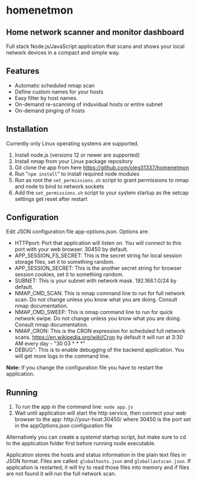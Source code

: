 # homenetmon
## Home network scanner and monitor dashboard
Full stack Node.js/JavaScript application that scans and shows your local network devices in a compact and simple way.

## Features
 * Automatic scheduled nmap scan
 * Define custom names for your hosts
 * Easy filter by host names.
 * On-demand re-scanning of induvidual hosts or entire subnet
 * On-demand pinging of hosts

## Installation
Currently only Linux operating systems are supported.
1. Install node.js (versions 12 or newer are supported)
2. Install nmap from your Linux package repository
3. Git clone the app from here https://github.com/oleg31337/homenetmon
4. Run "`npm install`" to install required node modules
5. Run as root the `set_permissions.sh` script to grant permissions to nmap and node to bind to network sockets
6. Add the `set_permissions.sh` script to your system startup as the setcap settings get reset after restart

## Configuration
Edit JSON configuration file app-options.json.
Options are:
 * HTTPport: Port that application will listen on. You will connect to this port with your web browser. 30450 by default.
 * APP_SESSION_FS_SECRET: This is the secret string for local session storage files, set it to something random.
 * APP_SESSION_SECRET: This is the another secret string for browser session cookies, set it to something random.
 * SUBNET: This is your subnet with network mask. 192.168.1.0/24 by default.
 * NMAP_CMD_SCAN: This is nmap command line to run for full network scan. Do not change unless you know what you are doing. Consult nmap documentation.
 * NMAP_CMD_SWEEP: This is nmap command line to run for quick network swipe. Do not change unless you know what you are doing. Consult nmap documentation.
 * NMAP_CRON: This is the CRON expression for scheduled full network scans. https://en.wikipedia.org/wiki/Cron
   by default it will run at 3:30 AM every day - "30 03 * * *"
 * DEBUG": This is to enable debugging of the backend application. You will get more logs in the command line.

**Note:** If you change the configuration file you have to restart the application.

## Running
1. To run the app in the command line:
`node app.js`
2. Wait until application will start the http service, then connect your web browser to the app:
http://your-host:30450/
where 30450 is the port set in the appOptions.json configuration file

Alternatively you can create a *systemd* startup script, but make sure to cd to the application folder first before running node executable.

Application stores the hosts and status information in the plain text files in JSON format.
Files are called: `globalhosts.json` and `globallastscan.json`.
If application is restarted, it will try to read those files into memory and if files are not found it will run the full network scan.
